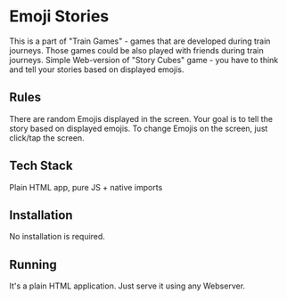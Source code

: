 # Emoji Stories

This is a part of "Train Games" - games that are developed during train journeys.
Those games could be also played with friends during train journeys.
Simple Web-version of "Story Cubes" game - you have to think and
tell your stories based on displayed emojis.

## Rules

There are random Emojis displayed in the screen.
Your goal is to tell the story based on displayed emojis.
To change Emojis on the screen, just click/tap the screen.

## Tech Stack

Plain HTML app, pure JS + native imports

## Installation

No installation is required.

## Running

It's a plain HTML application.
Just serve it using any Webserver.
